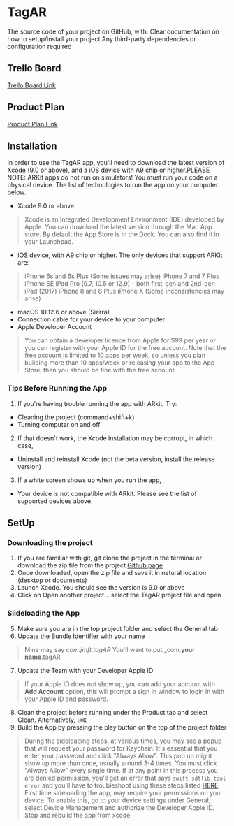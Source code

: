 # TagAR

The source code of your project on GitHub, with:
Clear documentation on how to setup/install your project
Any third-party dependencies or configuration required

## Trello Board ##

[Trello Board Link](https://trello.com/b/2CE8lUVi/capstone-project)

## Product Plan ##

[Product Plan Link](https://gist.github.com/Ari-1/83cdd076125a5daf274bfbcb8a480f71)

## Installation ##

In order to use the TagAR app, you'll need to download the latest version of Xcode (9.0 or above), and a iOS device with A9 chip or higher.PLEASE NOTE: ARKit apps do not run on simulators! You must run your code on a physical device. The list of technologies to run the app on your computer below.

* Xcode 9.0 or above  
>Xcode is an Integrated Development Environment (IDE) developed by Apple. You can download the latest version through the Mac App store. By default the App Store is in the Dock. You can also find it in your Launchpad.
    
* iOS device, with A9 chip or higher. The only devices that support ARKit are:

> iPhone 6s and 6s Plus (Some issues may arise) 
> iPhone 7 and 7 Plus 
> iPhone SE 
> iPad Pro (9.7, 10.5 or 12.9) – both first-gen and 2nd-gen 
> iPad (2017) 
> iPhone 8 and 8 Plus 
> iPhone X  (Some inconsistencies may arise) 

* macOS 10.12.6 or above (Sierra)
* Connection cable for your device to your computer
* Apple Developer Account
> You can obtain a developer licence from Apple for $99 per year or you can register with your Apple ID for the free account. Note that the free account is limited to 10 apps per week, so unless you plan building more than 10 apps/week or releasing your app to the App Store, then you should be fine with the free account.


### Tips Before Running the App ###

1. If you're having trouble running the app with ARkit, Try:
  * Cleaning the project (command+shift+k)
  * Turning computer on and off
2. If that doesn't work, the Xcode installation may be corrupt, in which case,
  * Uninstall and reinstall Xcode (not the beta version, install the release version)
3. If a white screen shows up when you run the app,
  * Your device is not compatible with ARkit. Please see the list of supported devices above.
  
## SetUp ##

### Downloading the project ###
1. If you are familiar with git, git clone the project in the terminal or download the zip file from the project [Github page](https://github.com/Ari-1/TagAR)
2. Once downloaded, open the zip file and save it in netural location (desktop or documents) 
3. Launch Xcode. You should see the version is 9.0 or above
4. Click on Open another project... select the TagAR project file and open

### Slideloading the App ###
5. Make sure you are in the top project folder and select the General tab
6. Update the Bundle Identifier with your name
> Mine may say _com.jmft.tagAR_ You'll want to put _com.**your name**.tagAR
7. Update the Team with your Developer Apple ID
> If your Apple ID does not show up, you can add your account with **Add Account** option, this will prompt a sign in window to login in with your Apple ID and password.
8. Clean the project before running under the Product tab and select Clean. Alternatively, `⇧⌘K` 
9. Build the App by pressing the play button on the top of the project folder

> During the sideloading steps, at various times, you may see a popup that will request your password for Keychain. It's essential that you enter your password and click "Always Allow". This pop up might show up more than once, usually around 3-4 times. You must click "Always Allow" every single time. If at any point in this process you are denied permission, you'll get an error that says `swift sdtlib tool error` and you'll have to troubleshoot using these steps listed [HERE](https://stackoverflow.com/questions/41205250/swift-sdtlib-tool-error-task-failed-with-exit-code-1)
> First time sideloading the app, may require your permissions on your device. To enable this, go to your device settings under General, select Device Management and authorize the Developer Apple ID. Stop and rebuild the app from xcode.
  
  
  
